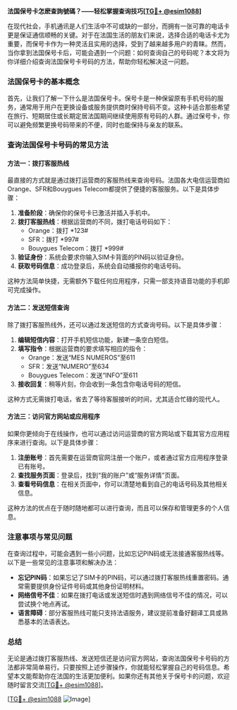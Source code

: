 **法国保号卡怎麽查詢號碼？——轻松掌握查询技巧[[TG💪+ @esim1088](https://t.me/s/esim1088)]**

在现代社会，手机通讯是人们生活中不可或缺的一部分，而拥有一张可靠的电话卡更是保证通信顺畅的关键。对于在法国生活的朋友们来说，选择合适的电话卡尤为重要，而保号卡作为一种灵活且实用的选择，受到了越来越多用户的青睐。然而，当你拿到法国保号卡后，可能会遇到一个问题：如何查询自己的号码呢？本文将为你详细介绍查询法国保号卡号码的方法，帮助你轻松解决这一问题。

### 法国保号卡的基本概念

首先，让我们了解一下什么是法国保号卡。保号卡是一种保留原有手机号码的服务，通常用于用户在更换设备或服务提供商时保持号码不变。这种卡适合那些希望在旅行、短期居住或长期定居法国期间继续使用原有号码的人群。通过保号卡，你可以避免频繁更换号码带来的不便，同时也能保持与亲友的联系。

### 查询法国保号卡号码的常见方法

#### 方法一：拨打客服热线

最直接的方式就是通过拨打运营商的客服热线来查询号码。法国各大电信运营商如Orange、SFR和Bouygues Telecom都提供了便捷的客服服务。以下是具体步骤：

1. **准备阶段**：确保你的保号卡已激活并插入手机中。
2. **拨打客服热线**：根据运营商的不同，拨打电话号码如下：
   - Orange：拨打 *123#
   - SFR：拨打 *997#
   - Bouygues Telecom：拨打 *999#
3. **验证身份**：系统会要求你输入SIM卡背面的PIN码以验证身份。
4. **获取号码信息**：成功登录后，系统会自动播报你的电话号码。

这种方法简单快捷，无需额外下载任何应用程序，只需一部支持语音功能的手机即可完成操作。

#### 方法二：发送短信查询

除了拨打客服热线外，还可以通过发送短信的方式查询号码。以下是具体步骤：

1. **编辑短信内容**：打开手机短信功能，新建一条空白短信。
2. **填写指令**：根据运营商的要求填写相应的指令：
   - Orange：发送“MES NUMEROS”至611
   - SFR：发送“NUMERO”至634
   - Bouygues Telecom：发送“INFO”至611
3. **接收回复**：稍等片刻，你会收到一条包含你电话号码的短信。

这种方式无需拨打电话，省去了等待客服接听的时间，尤其适合忙碌的现代人。

#### 方法三：访问官方网站或应用程序

如果你更倾向于在线操作，也可以通过访问运营商的官方网站或下载其官方应用程序来进行查询。以下是具体步骤：

1. **注册账号**：首先需要在运营商官网注册一个账户，或者通过官方应用程序登录已有账号。
2. **查找服务页面**：登录后，找到“我的账户”或“服务详情”页面。
3. **查看号码信息**：在相关页面中，你可以清楚地看到自己的电话号码及其他相关信息。

这种方法的优点在于随时随地都可以进行查询，而且可以保存和管理更多的个人信息。

### 注意事项与常见问题

在查询过程中，可能会遇到一些小问题，比如忘记PIN码或无法接通客服热线等。以下是一些常见的注意事项和解决办法：

- **忘记PIN码**：如果忘记了SIM卡的PIN码，可以通过拨打客服热线重置密码。通常需要提供身份证件号码或其他身份证明材料。
- **网络信号不佳**：如果在拨打电话或发送短信时遇到网络信号不佳的情况，可以尝试换个地点再试。
- **语言障碍**：部分客服热线可能只支持法语服务，建议提前准备好翻译工具或熟悉基本的法语表达。

### 总结

无论是通过拨打客服热线、发送短信还是访问官方网站，查询法国保号卡号码的方法都非常简单易行。只要按照上述步骤操作，你就能轻松掌握自己的号码信息。希望本文能帮助你在法国的生活更加便利。如果你还有其他关于保号卡的问题，欢迎随时留言交流[[TG💪+ @esim1088](https://t.me/s/esim1088)]。

[[TG💪+ @esim1088](https://t.me/s/esim1088) ![Image](https://i.postimg.cc/4NQfJmqS/Snipaste-2025-05-13-00-14-12.png)]
